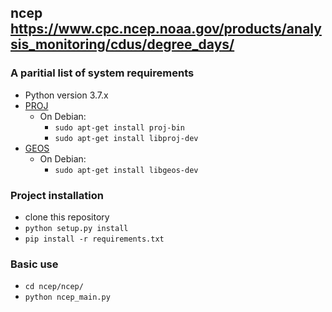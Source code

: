## ncep https://www.cpc.ncep.noaa.gov/products/analysis_monitoring/cdus/degree_days/

### A paritial list of system requirements
- Python version 3.7.x
- [PROJ](https://proj.org/install.html)
  - On Debian:
    - `sudo apt-get install proj-bin`
    - `sudo apt-get install libproj-dev`
- [GEOS](https://trac.osgeo.org/geos/)
  - On Debian:
    - `sudo apt-get install libgeos-dev`

### Project installation
- clone this repository
- `python setup.py install`
- `pip install -r requirements.txt`

### Basic use
- `cd ncep/ncep/`
- `python ncep_main.py`

